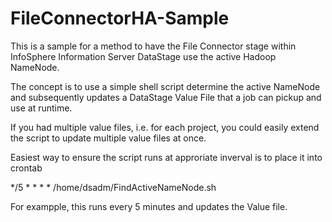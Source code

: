 # FileConnectorHA-Sample
This is a sample for a method to have the File Connector stage within InfoSphere Information Server DataStage use the active Hadoop NameNode.

The concept is to use a simple shell script determine the active NameNode and subsequently updates a DataStage Value File that a job can pickup and use at runtime.

If you had multiple value files, i.e. for each project, you could easily extend the script to update multiple value files at once.

Easiest way to ensure the script runs at approriate inverval is to place it into crontab

*/5 * * * * /home/dsadm/FindActiveNameNode.sh

For exampple, this runs every 5 minutes and updates the Value file.
